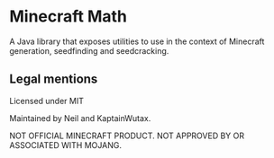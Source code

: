 # Minecraft Math

A Java library that exposes utilities to use in the context of Minecraft generation,
seedfinding and seedcracking.

## Legal mentions
Licensed under MIT

Maintained by Neil and KaptainWutax.

NOT OFFICIAL MINECRAFT PRODUCT. NOT APPROVED BY OR ASSOCIATED WITH MOJANG.

